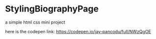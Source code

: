 # StylingBiographyPage
a simple html css mini project

here is the codepen link: https://codepen.io/jay-pancodu/full/NWzQgOE

